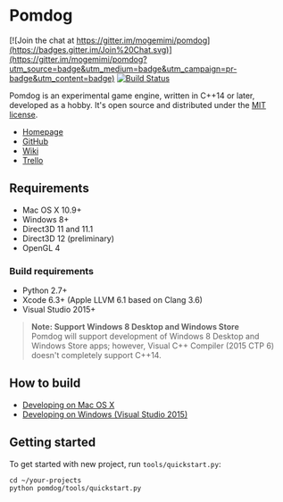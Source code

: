 # Pomdog

[![Join the chat at https://gitter.im/mogemimi/pomdog](https://badges.gitter.im/Join%20Chat.svg)](https://gitter.im/mogemimi/pomdog?utm_source=badge&utm_medium=badge&utm_campaign=pr-badge&utm_content=badge)
[![Build Status](https://travis-ci.org/mogemimi/pomdog.svg?branch=master)](https://travis-ci.org/mogemimi/pomdog)

Pomdog is an experimental game engine, written in C++14 or later, developed as a hobby.
It's open source and distributed under the [MIT license](http://opensource.org/licenses/mit-license.php).

* [Homepage](http://enginetrouble.net/pomdog)
* [GitHub](https://github.com/mogemimi/pomdog)
* [Wiki](https://github.com/mogemimi/pomdog/wiki)
* [Trello](https://trello.com/b/lqd3nwrK/pomdog-game-engine)

## Requirements

* Mac OS X 10.9+
* Windows 8+
* Direct3D 11 and 11.1
* Direct3D 12 (preliminary)
* OpenGL 4

### Build requirements

* Python 2.7+
* Xcode 6.3+ (Apple LLVM 6.1 based on Clang 3.6)
* Visual Studio 2015+

>**Note: Support Windows 8 Desktop and Windows Store**  
>Pomdog will support development of Windows 8 Desktop and Windows Store apps;
>however, Visual C++ Compiler (2015 CTP 6) doesn't completely support C++14.

## How to build

* [Developing on Mac OS X](https://github.com/mogemimi/pomdog/wiki/Developing-on-Mac-OS-X)
* [Developing on Windows (Visual Studio 2015)](https://github.com/mogemimi/pomdog/wiki/Developing-on-Windows-(Visual-Studio-2015))

## Getting started

To get started with new project, run ```tools/quickstart.py```:

```shell
cd ~/your-projects
python pomdog/tools/quickstart.py
```
